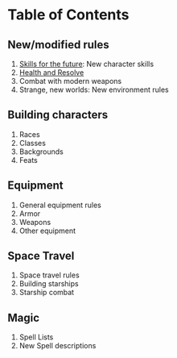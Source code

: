 # Table of Contents

## New/modified rules

 1. [Skills for the future](rules/skills.md): New character skills
 1. [Health and Resolve](rules/health-and-resolve.md)
 1. Combat with modern weapons
 1. Strange, new worlds: New environment rules

## Building characters

 1. Races
 1. Classes
 1. Backgrounds
 1. Feats

## Equipment

 1. General equipment rules
 1. Armor
 1. Weapons
 1. Other equipment

## Space Travel

 1. Space travel rules
 1. Building starships
 1. Starship combat
 
## Magic

 1. Spell Lists
 1. New Spell descriptions
 
 
